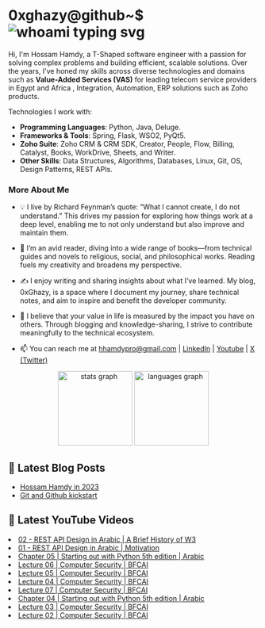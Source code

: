# 0xghazy@github~$ ![whoami typing svg](https://readme-typing-svg.demolab.com?font=Fira+Code&size=25&duration=6000&pause=1000&color=2FC02F&random=false&width=435&height=25&vCenter=true&lines=whoami)

Hi, I'm Hossam Hamdy, a T-Shaped software engineer with a passion for solving complex problems and building efficient, scalable solutions. Over the years, I’ve honed my skills across diverse technologies and domains such as **Value-Added Services (VAS)** for leading telecom service providers in Egypt and Africa , Integration, Automation, ERP solutions such as Zoho products.

Technologies I work with:
- **Programming Languages**: Python, Java, Deluge.
- **Frameworks & Tools**: Spring, Flask, WSO2, PyQt5.
- **Zoho Suite**: Zoho CRM & CRM SDK, Creator, People, Flow, Billing, Catalyst, Books, WorkDrive, Sheets, and Writer.
- **Other Skills**: Data Structures, Algorithms, Databases, Linux, Git, OS, Design Patterns, REST APIs.



### More About Me

- 💡 I live by Richard Feynman’s quote: “What I cannot create, I do not understand.” This drives my passion for exploring how things work at a deep level, enabling me to not only understand but also improve and maintain them.

- 📖 I’m an avid reader, diving into a wide range of books—from technical guides and novels to religious, social, and philosophical works. Reading fuels my creativity and broadens my perspective.

- ✍️ I enjoy writing and sharing insights about what I’ve learned. My blog, 0xGhazy, is a space where I document my journey, share technical notes, and aim to inspire and benefit the developer community.

- 🌟 I believe that your value in life is measured by the impact you have on others. Through blogging and knowledge-sharing, I strive to contribute meaningfully to the technical ecosystem.

- 📫 You can reach me at hhamdypro@gmail.com | [LinkedIn](https://www.linkedin.com/in/h0ssamhamdy/) | [Youtube](https://www.youtube.com/c/HossamHamdy0xGhazy) | [X (Twitter)](https://twitter.com/0xGhazy) 

<div align="center">
  <img src="https://github-readme-stats.vercel.app/api?username=0xGhazy&hide_title=false&hide_rank=false&show_icons=true&include_all_commits=true&count_private=true&disable_animations=false&theme=tokyonight&locale=en&hide_border=true&order=1" height="150" alt="stats graph"  />
  <img src="https://github-readme-stats.vercel.app/api/top-langs?username=0xGhazy&locale=en&hide_title=false&layout=compact&card_width=320&langs_count=10&theme=tokyonight&hide_border=true&order=2" height="150" alt="languages graph"  />
</div>

<!-- Need to create a resume and attach it here -->
<!-- - 📄 Know about my experiences [www.google.com](www.google.com) -->

## 📕 Latest Blog Posts 

<!-- BLOG-POST-LIST:START -->
- [Hossam Hamdy in 2023](https://0xghazy.github.io/posts/hossam-in-2023/)
- [Git and Github kickstart](https://0xghazy.github.io/posts/Git-and-GitHub-kickstart/)
<!-- BLOG-POST-LIST:END -->

## 🎥 Latest YouTube Videos 

<!-- YOUTUBE:START --><li><a href="https://www.youtube.com/watch?v=g_HfTeTvPyc" target="_blank">02 - REST API Design in Arabic | A Brief History of W3</a></li><li><a href="https://www.youtube.com/watch?v=GbRbm8wJqk8" target="_blank">01 - REST API Design in Arabic | Motivation</a></li><li><a href="https://www.youtube.com/watch?v=hpg49tz7vC4" target="_blank">Chapter 05 | Starting out with Python 5th edition | Arabic</a></li><li><a href="https://www.youtube.com/watch?v=FoAkl1vKIdo" target="_blank">Lecture 06 | Computer Security | BFCAI</a></li><li><a href="https://www.youtube.com/watch?v=TmfNmRB1Rds" target="_blank">Lecture 05 | Computer Security | BFCAI</a></li><li><a href="https://www.youtube.com/watch?v=gBORfmi2HQI" target="_blank">Lecture 04 | Computer Security | BFCAI</a></li><li><a href="https://www.youtube.com/watch?v=dYYAwC_Uzqk" target="_blank">Lecture 07 | Computer Security | BFCAI</a></li><li><a href="https://www.youtube.com/watch?v=Lys5j-rMkds" target="_blank">Chapter 04 | Starting out with Python 5th edition | Arabic</a></li><li><a href="https://www.youtube.com/watch?v=Q3h4BB9hSPE" target="_blank">Lecture 03 | Computer Security | BFCAI</a></li><li><a href="https://www.youtube.com/watch?v=mFt_w19YaeA" target="_blank">Lecture 02 | Computer Security | BFCAI</a></li><!-- YOUTUBE:END -->
